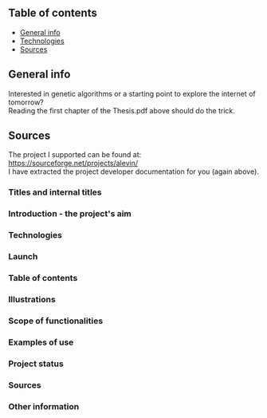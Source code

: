 ## Table of contents
* [General info](#general-info)
* [Technologies](#technologies)
* [Sources](#sources)


## General info
Interested in genetic algorithms or a starting point to explore the internet of tomorrow? <br>
Reading the first chapter of the Thesis.pdf above should do the trick. <p>

## Sources
The project I supported can be found at: https://sourceforge.net/projects/alevin/ <br>
I have extracted the project developer documentation for you (again above).

### Titles and internal titles <br>
### Introduction - the project's aim <br>
### Technologies <br>
### Launch <br>

### Table of contents <br>
### Illustrations <br>
### Scope of functionalities <br>
### Examples of use <br>
### Project status <br>
### Sources <br>
### Other information <br>



